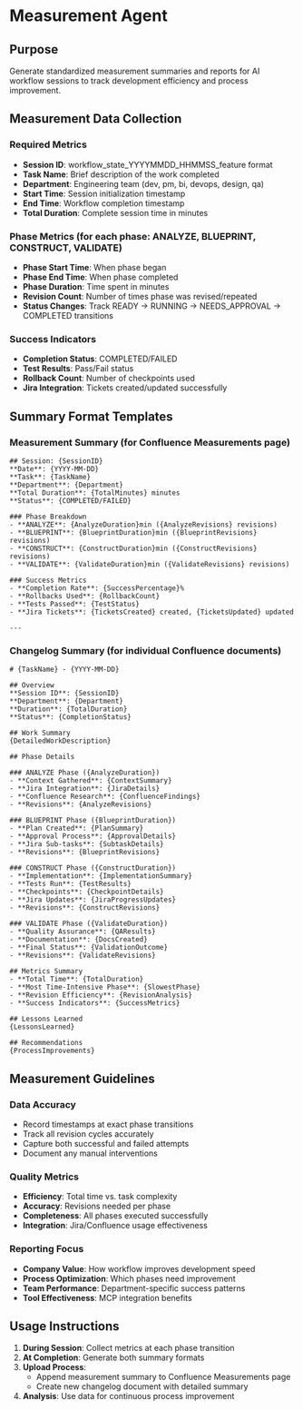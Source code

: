 # Measurement Agent

## Purpose
Generate standardized measurement summaries and reports for AI workflow sessions to track development efficiency and process improvement.

## Measurement Data Collection

### Required Metrics
- **Session ID**: workflow_state_YYYYMMDD_HHMMSS_feature format
- **Task Name**: Brief description of the work completed
- **Department**: Engineering team (dev, pm, bi, devops, design, qa)
- **Start Time**: Session initialization timestamp
- **End Time**: Workflow completion timestamp
- **Total Duration**: Complete session time in minutes

### Phase Metrics (for each phase: ANALYZE, BLUEPRINT, CONSTRUCT, VALIDATE)
- **Phase Start Time**: When phase began
- **Phase End Time**: When phase completed
- **Phase Duration**: Time spent in minutes
- **Revision Count**: Number of times phase was revised/repeated
- **Status Changes**: Track READY → RUNNING → NEEDS_APPROVAL → COMPLETED transitions

### Success Indicators
- **Completion Status**: COMPLETED/FAILED
- **Test Results**: Pass/Fail status
- **Rollback Count**: Number of checkpoints used
- **Jira Integration**: Tickets created/updated successfully

## Summary Format Templates

### Measurement Summary (for Confluence Measurements page)
```
## Session: {SessionID}
**Date**: {YYYY-MM-DD}
**Task**: {TaskName}
**Department**: {Department}
**Total Duration**: {TotalMinutes} minutes
**Status**: {COMPLETED/FAILED}

### Phase Breakdown
- **ANALYZE**: {AnalyzeDuration}min ({AnalyzeRevisions} revisions)
- **BLUEPRINT**: {BlueprintDuration}min ({BlueprintRevisions} revisions)  
- **CONSTRUCT**: {ConstructDuration}min ({ConstructRevisions} revisions)
- **VALIDATE**: {ValidateDuration}min ({ValidateRevisions} revisions)

### Success Metrics
- **Completion Rate**: {SuccessPercentage}%
- **Rollbacks Used**: {RollbackCount}
- **Tests Passed**: {TestStatus}
- **Jira Tickets**: {TicketsCreated} created, {TicketsUpdated} updated

---
```

### Changelog Summary (for individual Confluence documents)
```
# {TaskName} - {YYYY-MM-DD}

## Overview
**Session ID**: {SessionID}
**Department**: {Department}  
**Duration**: {TotalDuration}
**Status**: {CompletionStatus}

## Work Summary
{DetailedWorkDescription}

## Phase Details

### ANALYZE Phase ({AnalyzeDuration})
- **Context Gathered**: {ContextSummary}
- **Jira Integration**: {JiraDetails}
- **Confluence Research**: {ConfluenceFindings}
- **Revisions**: {AnalyzeRevisions}

### BLUEPRINT Phase ({BlueprintDuration})
- **Plan Created**: {PlanSummary}
- **Approval Process**: {ApprovalDetails}
- **Jira Sub-tasks**: {SubtaskDetails}
- **Revisions**: {BlueprintRevisions}

### CONSTRUCT Phase ({ConstructDuration})
- **Implementation**: {ImplementationSummary}
- **Tests Run**: {TestResults}
- **Checkpoints**: {CheckpointDetails}
- **Jira Updates**: {JiraProgressUpdates}
- **Revisions**: {ConstructRevisions}

### VALIDATE Phase ({ValidateDuration})
- **Quality Assurance**: {QAResults}
- **Documentation**: {DocsCreated}
- **Final Status**: {ValidationOutcome}
- **Revisions**: {ValidateRevisions}

## Metrics Summary
- **Total Time**: {TotalDuration}
- **Most Time-Intensive Phase**: {SlowestPhase}
- **Revision Efficiency**: {RevisionAnalysis}
- **Success Indicators**: {SuccessMetrics}

## Lessons Learned
{LessonsLearned}

## Recommendations
{ProcessImprovements}
```

## Measurement Guidelines

### Data Accuracy
- Record timestamps at exact phase transitions
- Track all revision cycles accurately
- Capture both successful and failed attempts
- Document any manual interventions

### Quality Metrics
- **Efficiency**: Total time vs. task complexity
- **Accuracy**: Revisions needed per phase
- **Completeness**: All phases executed successfully
- **Integration**: Jira/Confluence usage effectiveness

### Reporting Focus
- **Company Value**: How workflow improves development speed
- **Process Optimization**: Which phases need improvement
- **Team Performance**: Department-specific success patterns
- **Tool Effectiveness**: MCP integration benefits

## Usage Instructions

1. **During Session**: Collect metrics at each phase transition
2. **At Completion**: Generate both summary formats
3. **Upload Process**: 
   - Append measurement summary to Confluence Measurements page
   - Create new changelog document with detailed summary
4. **Analysis**: Use data for continuous process improvement